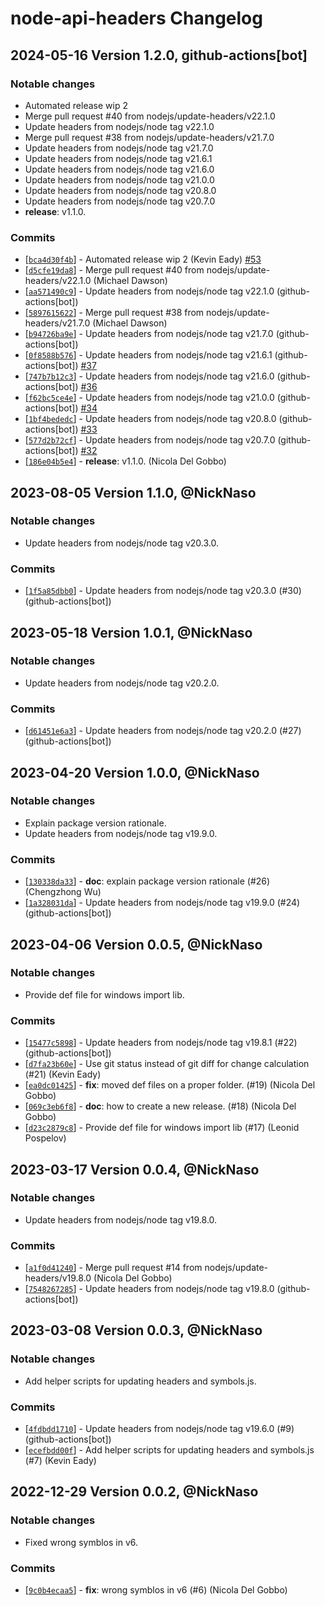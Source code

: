 # node-api-headers Changelog

## 2024-05-16 Version 1.2.0, github-actions\[bot]

### Notable changes

- Automated release wip 2
- Merge pull request #40 from nodejs/update-headers/v22.1.0
- Update headers from nodejs/node tag v22.1.0
- Merge pull request #38 from nodejs/update-headers/v21.7.0
- Update headers from nodejs/node tag v21.7.0
- Update headers from nodejs/node tag v21.6.1
- Update headers from nodejs/node tag v21.6.0
- Update headers from nodejs/node tag v21.0.0
- Update headers from nodejs/node tag v20.8.0
- Update headers from nodejs/node tag v20.7.0
- **release**: v1.1.0.

### Commits

* \[[`bca4d30f4b`](https://github.com/nodejs/node-api-headers/commit/bca4d30f4b)] - Automated release wip 2 (Kevin Eady) [#53](https://github.com/nodejs/node-api-headers/pull/53)
* \[[`d5cfe19da8`](https://github.com/nodejs/node-api-headers/commit/d5cfe19da8)] - Merge pull request #40 from nodejs/update-headers/v22.1.0 (Michael Dawson)
* \[[`aa571490c9`](https://github.com/nodejs/node-api-headers/commit/aa571490c9)] - Update headers from nodejs/node tag v22.1.0 (github-actions\[bot])
* \[[`5897615622`](https://github.com/nodejs/node-api-headers/commit/5897615622)] - Merge pull request #38 from nodejs/update-headers/v21.7.0 (Michael Dawson)
* \[[`b94726ba9e`](https://github.com/nodejs/node-api-headers/commit/b94726ba9e)] - Update headers from nodejs/node tag v21.7.0 (github-actions\[bot])
* \[[`0f8588b576`](https://github.com/nodejs/node-api-headers/commit/0f8588b576)] - Update headers from nodejs/node tag v21.6.1 (github-actions\[bot]) [#37](https://github.com/nodejs/node-api-headers/pull/37)
* \[[`747b7b12c3`](https://github.com/nodejs/node-api-headers/commit/747b7b12c3)] - Update headers from nodejs/node tag v21.6.0 (github-actions\[bot]) [#36](https://github.com/nodejs/node-api-headers/pull/36)
* \[[`f62bc5ce4e`](https://github.com/nodejs/node-api-headers/commit/f62bc5ce4e)] - Update headers from nodejs/node tag v21.0.0 (github-actions\[bot]) [#34](https://github.com/nodejs/node-api-headers/pull/34)
* \[[`1bf4bededc`](https://github.com/nodejs/node-api-headers/commit/1bf4bededc)] - Update headers from nodejs/node tag v20.8.0 (github-actions\[bot]) [#33](https://github.com/nodejs/node-api-headers/pull/33)
* \[[`577d2b72cf`](https://github.com/nodejs/node-api-headers/commit/577d2b72cf)] - Update headers from nodejs/node tag v20.7.0 (github-actions\[bot]) [#32](https://github.com/nodejs/node-api-headers/pull/32)
* \[[`186e04b5e4`](https://github.com/nodejs/node-api-headers/commit/186e04b5e4)] - **release**: v1.1.0. (Nicola Del Gobbo)

## 2023-08-05 Version 1.1.0, @NickNaso

### Notable changes

- Update headers from nodejs/node tag v20.3.0.

### Commits

- \[[`1f5a85dbb0`](https://github.com/nodejs/node-api-headers/commit/1f5a85dbb0)] - Update headers from nodejs/node tag v20.3.0 (#30) (github-actions\[bot])

## 2023-05-18 Version 1.0.1, @NickNaso

### Notable changes

- Update headers from nodejs/node tag v20.2.0.

### Commits

- \[[`d61451e6a3`](https://github.com/nodejs/node-api-headers/commit/d61451e6a3)] - Update headers from nodejs/node tag v20.2.0 (#27) (github-actions\[bot])

## 2023-04-20 Version 1.0.0, @NickNaso

### Notable changes

- Explain package version rationale.
- Update headers from nodejs/node tag v19.9.0.

### Commits

- \[[`130338da33`](https://github.com/nodejs/node-api-headers/commit/130338da33)] - **doc**: explain package version rationale (#26) (Chengzhong Wu)
- \[[`1a328031da`](https://github.com/nodejs/node-api-headers/commit/1a328031da)] - Update headers from nodejs/node tag v19.9.0 (#24) (github-actions\[bot])

## 2023-04-06 Version 0.0.5, @NickNaso

### Notable changes

- Provide def file for windows import lib.

### Commits

- \[[`15477c5898`](https://github.com/nodejs/node-api-headers/commit/15477c5898)] - Update headers from nodejs/node tag v19.8.1 (#22) (github-actions\[bot])
- \[[`d7fa23b60e`](https://github.com/nodejs/node-api-headers/commit/d7fa23b60e)] - Use git status instead of git diff for change calculation (#21) (Kevin Eady)
- \[[`ea0dc01425`](https://github.com/nodejs/node-api-headers/commit/ea0dc01425)] - **fix**: moved def files on a proper folder. (#19) (Nicola Del Gobbo)
- \[[`069c3eb6f8`](https://github.com/nodejs/node-api-headers/commit/069c3eb6f8)] - **doc**: how to create a new release. (#18) (Nicola Del Gobbo)
- \[[`d23c2879c8`](https://github.com/nodejs/node-api-headers/commit/d23c2879c8)] - Provide def file for windows import lib (#17) (Leonid Pospelov)

## 2023-03-17 Version 0.0.4, @NickNaso

### Notable changes

- Update headers from nodejs/node tag v19.8.0.

### Commits

- \[[`a1f0d41240`](https://github.com/nodejs/node-api-headers/commit/a1f0d41240)] - Merge pull request #14 from nodejs/update-headers/v19.8.0 (Nicola Del Gobbo)
- \[[`7548267285`](https://github.com/nodejs/node-api-headers/commit/7548267285)] - Update headers from nodejs/node tag v19.8.0 (github-actions\[bot])

## 2023-03-08 Version 0.0.3, @NickNaso

### Notable changes

- Add helper scripts for updating headers and symbols.js.

### Commits

- \[[`4fdbdd1710`](https://github.com/nodejs/node-api-headers/commit/4fdbdd1710)] - Update headers from nodejs/node tag v19.6.0 (#9) (github-actions\[bot])
- \[[`ecefbdd00f`](https://github.com/nodejs/node-api-headers/commit/ecefbdd00f)] - Add helper scripts for updating headers and symbols.js (#7) (Kevin Eady)

## 2022-12-29 Version 0.0.2, @NickNaso

### Notable changes

- Fixed wrong symblos in v6.

### Commits

- \[[`9c0b4ecaa5`](https://github.com/nodejs/node-api-headers/commit/9c0b4ecaa5)] - **fix**: wrong symblos in v6 (#6) (Nicola Del Gobbo)
